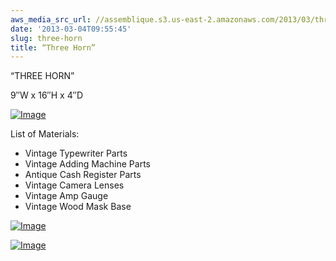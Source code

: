 ```yaml
---
aws_media_src_url: //assemblique.s3.us-east-2.amazonaws.com/2013/03/threehorn.jpg
date: '2013-03-04T09:55:45'
slug: three-horn
title: “Three Horn”
---
```


 “THREE HORN”

 9″W x 16″H x 4″D

 [![Image](//assemblique.s3.us-east-2.amazonaws.com/2013/03/threehorn.jpg?w=487)](//assemblique.s3.us-east-2.amazonaws.com/2013/03/threehorn.jpg)

 List of Materials:

  * Vintage Typewriter Parts
 * Vintage Adding Machine Parts
 * Antique Cash Register Parts
 * Vintage Camera Lenses
 * Vintage Amp Gauge
 * Vintage Wood Mask Base
   

  

 [![Image](//assemblique.s3.us-east-2.amazonaws.com/2013/03/threehorn-close.jpg?w=487)](//assemblique.s3.us-east-2.amazonaws.com/2013/03/threehorn-close.jpg)

 [![Image](//assemblique.s3.us-east-2.amazonaws.com/2013/03/threehorn-feathers.jpg?w=487)](//assemblique.s3.us-east-2.amazonaws.com/2013/03/threehorn-feathers.jpg)